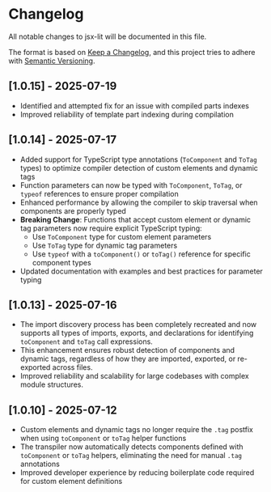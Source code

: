 # Changelog

All notable changes to jsx-lit will be documented in this file.

The format is based on [Keep a Changelog](https://keepachangelog.com/en/1.0.0/),
and this project tries to adhere with [Semantic Versioning](https://semver.org/spec/v2.0.0.html).

## [1.0.15] - 2025-07-19

- Identified and attempted fix for an issue with compiled parts indexes
- Improved reliability of template part indexing during compilation

## [1.0.14] - 2025-07-17

- Added support for TypeScript type annotations (`ToComponent` and `ToTag` types) to optimize compiler detection of custom elements and dynamic tags
- Function parameters can now be typed with `ToComponent`, `ToTag`, or `typeof` references to ensure proper compilation
- Enhanced performance by allowing the compiler to skip traversal when components are properly typed
- **Breaking Change**: Functions that accept custom element or dynamic tag parameters now require explicit TypeScript typing:
  - Use `ToComponent` type for custom element parameters
  - Use `ToTag` type for dynamic tag parameters
  - Use `typeof` with a `toComponent()` or `toTag()` reference for specific component types
- Updated documentation with examples and best practices for parameter typing

## [1.0.13] - 2025-07-16

- The import discovery process has been completely recreated and now supports all types of imports, exports, and declarations for identifying `toComponent` and `toTag` call expressions.
- This enhancement ensures robust detection of components and dynamic tags, regardless of how they are imported, exported, or re-exported across files.
- Improved reliability and scalability for large codebases with complex module structures.

## [1.0.10] - 2025-07-12

- Custom elements and dynamic tags no longer require the `.tag` postfix when using `toComponent` or `toTag` helper functions
- The transpiler now automatically detects components defined with `toComponent` or `toTag` helpers, eliminating the need for manual `.tag` annotations
- Improved developer experience by reducing boilerplate code required for custom element definitions
